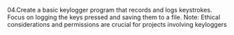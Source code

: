 04.Create a basic keylogger program that records and logs keystrokes. Focus on logging the keys pressed and saving them to a file. Note: Ethical considerations and permissions are crucial for projects involving keyloggers
